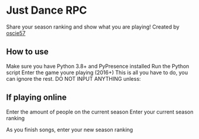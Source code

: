 # Just Dance RPC
Share your season ranking and show what you are playing!
Created by [oscie57](https://oscie.net)

## How to use
Make sure you have Python 3.8+ and PyPresence installed
Run the Python script
Enter the game youre playing (2016+)
This is all you have to do, you can ignore the rest. DO NOT INPUT ANYTHING unless:

## If playing online
Enter the amount of people on the current season
Enter your current season ranking

As you finish songs, enter your new season ranking
